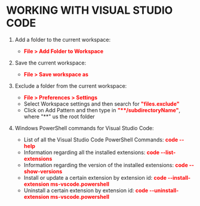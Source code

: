 # WORKING WITH VISUAL STUDIO CODE

1. Add a folder to the current workspace: 

   * <span style="color:red; font-weight:bold;">File > Add Folder to Workspace</span>

2. Save the current workspace:

   * <span style="color:red; font-weight:bold;">File > Save workspace as</span>

3. Exclude a folder from the current workspace:

   * <span style="color:red; font-weight:bold;">File > Preferences > Settings</span>
   * Select Workspace settings and then search for <span style="color:red; font-weight:bold;">"files.exclude"</span>
   * Click on Add Pattern and then type in <span style="color:red; font-weight:bold;">"\**/subdirectoryName"</span>, where "**" us the root folder

4. Windows PowerShell commands for Visual Studio Code:

   * List of all the Visual Studio Code PowerShell Commands: 
      <span style="color:red; font-weight:bold;">
         code --help
      </span>
   * Information regarding all the installed extensions:
      <span style="color:red; font-weight:bold;">
         code --list-extensions
      </span>
   * Information regarding the version of the installed extensions:
      <span style="color:red; font-weight:bold;">
         code --show-versions
      </span>
   * Install or update a certain extension by extension id:
      <span style="color:red; font-weight:bold;">
         code --install-extension ms-vscode.powershell
      </span>
   * Uninstall a certain extension by extension id:
      <span style="color:red; font-weight:bold;">
         code --uninstall-extension ms-vscode.powershell
      </span>